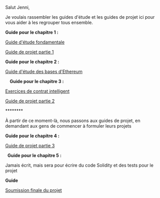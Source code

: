 ﻿

Salut Jenni,

Je voulais rassembler les guides d'étude et les guides de projet ici pour vous aider à les regrouper tous ensemble.



**Guide pour le chapitre 1 :**

[Guide d'étude fondamentale](https://docs.google.com/document/d/1NgCIwDov5UWsOT4Rcs3pRzGiWvzslVDbllMHHYpmJ3M/edit?usp=sharing)

[Guide de projet partie 1](https://docs.google.com/document/d/1gIup1zJwoLpJQt7P_vTyq1MPSNXqNO3nsWCWktjdKIE/edit?usp=sharing) 

**Guide pour le chapitre 2 :**

[Guide d'étude des bases d'Ethereum](https://docs.google.com/document/d/1u_rTDfKjNl9rhF_ZISFnfd4Vwy8DL1lkvY5LMFAqqOY/edit)

`  `**Guide pour le chapitre 3 :**

[Exercices de contrat intelligent](https://docs.google.com/document/d/1FhfMuASokMCO9fgIyZJ_1LEJXEgiKOCcvNdqTTWxUis/edit)

[Guide de projet partie 2](https://docs.google.com/document/d/1H9K6MWgMT7DeF_VSSP4e2BImxSPkXiFHjj7l0UXa3Ao/edit?usp=sharing)

\*\*\*\*\*\*\*\*

À partir de ce moment-là, nous passons aux guides de projet, en demandant aux gens de commencer à formuler leurs projets 

**Guide pour le chapitre 4 :**

[Guide de projet partie 3](https://docs.google.com/document/d/1OnkqUNmNlxo05JTKjVHfHgRtnRf5fuOwDUthCDPvhJg/edit?usp=sharing)

` `**Guide pour le chapitre 5 :**

Jamais écrit, mais sera pour écrire du code Solidity et des tests pour le projet 

**Guide** 

[Soumission finale du projet](https://docs.google.com/document/d/10JofmlFAbIa6KmC1L-RvobC3wFHlJQNQShzYr5DEki4/edit)












